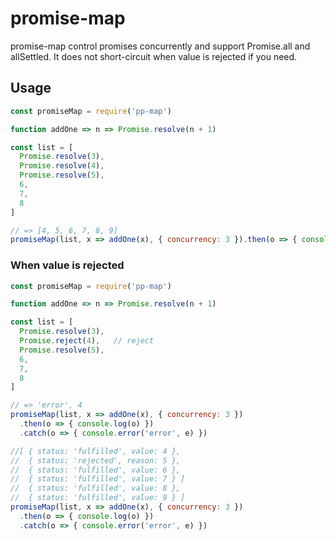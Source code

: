 # promise-map

promise-map control promises concurrently and support Promise.all and allSettled. It does not short-circuit when value is rejected if you need.

## Usage

``` javascript
const promiseMap = require('pp-map')

function addOne => n => Promise.resolve(n + 1)

const list = [
  Promise.resolve(3),
  Promise.resolve(4),
  Promise.resolve(5),
  6,
  7,
  8
]

// => [4, 5, 6, 7, 8, 9]
promiseMap(list, x => addOne(x), { concurrency: 3 }).then(o => { console.log(o) })
```

### When value is rejected

``` javascript
const promiseMap = require('pp-map')

function addOne => n => Promise.resolve(n + 1)

const list = [
  Promise.resolve(3),
  Promise.reject(4),   // reject
  Promise.resolve(5),
  6,
  7,
  8
]

// => 'error', 4
promiseMap(list, x => addOne(x), { concurrency: 3 })
  .then(o => { console.log(o) })
  .catch(o => { console.error('error', e) })

//[ { status: 'fulfilled', value: 4 },
//  { status: 'rejected', reason: 5 },
//  { status: 'fulfilled', value: 6 },
//  { status: 'fulfilled', value: 7 } ]
//  { status: 'fulfilled', value: 8 },
//  { status: 'fulfilled', value: 9 } ]
promiseMap(list, x => addOne(x), { concurrency: 3 })
  .then(o => { console.log(o) })
  .catch(o => { console.error('error', e) })
```
